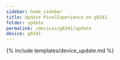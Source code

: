 ```yaml
---
sidebar: home_sidebar
title: Update PixelExperience on g8341
folder: update
permalink: /devices/g8341/update
device: g8341
---
```

{% include templates/device_update.md %}
